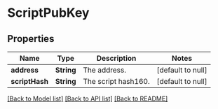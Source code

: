 # ScriptPubKey
## Properties

| Name | Type | Description | Notes |
|------------ | ------------- | ------------- | -------------|
| **address** | **String** | The address. | [default to null] |
| **scriptHash** | **String** | The script hash160. | [default to null] |

[[Back to Model list]](../README.md#documentation-for-models) [[Back to API list]](../README.md#documentation-for-api-endpoints) [[Back to README]](../README.md)

